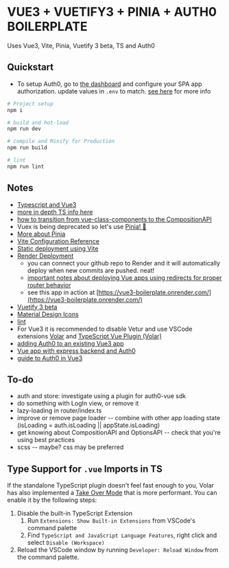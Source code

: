 # VUE3 + VUETIFY3 + PINIA + AUTH0 BOILERPLATE

Uses Vue3, Vite, Pinia, Vuetify 3 beta, TS and Auth0

## Quickstart
* To setup Auth0, go to [the dashboard](https://manage.auth0.com/dashboard/) and configure your SPA app authorization. update values in `.env` to match. [see here](https://developer.auth0.com/resources/guides/spa/vue/basic-authentication) for more info

```sh
# Project setup
npm i

# build and hot-load
npm run dev

# compile and Minify for Production
npm run build

# lint
npm run lint
```

## Notes
* [Typescript and Vue3](https://vuejs.org/guide/typescript/overview.html)
* [more in depth TS info here](https://blog.logrocket.com/how-to-use-vue-3-typescript/)
* [how to transition from vue-class-components to the CompositionAPI](https://levelup.gitconnected.com/from-vue-class-component-to-composition-api-ef3c3dd5fdda)
* Vuex is being deprecated so let's use [Pinia! 🍍](https://pinia.vuejs.org/core-concepts/)
* [More about Pinia](https://www.vuemastery.com/blog/advantages-of-pinia-vs-vuex/)
* [Vite Configuration Reference](https://vitejs.dev/config/)
* [Static deployment using Vite](https://vitejs.dev/guide/static-deploy.html)
* [Render Deployment](https://dashboard.render.com/)
    - you can connect your github repo to Render and it will automatically deploy when new commits are pushed. neat!
    - [important notes about deploying Vue apps using redirects for proper router behavior](https://render.com/docs/deploy-vue-js)
    - see this app in action at [https://vue3-boilerplate.onrender.com/](https://vue3-boilerplate.onrender.com/)
* [Vuetify 3 beta](https://next.vuetifyjs.com/en/)
* [Material Design Icons](https://materialdesignicons.com/)
* [lint](https://eslint.org/)
* For Vue3 it is recommended to disable Vetur and use VSCode extensions [Volar](https://marketplace.visualstudio.com/items?itemName=Vue.volar) and [TypeScript Vue Plugin (Volar)](https://marketplace.visualstudio.com/items?itemName=Vue.vscode-typescript-vue-plugin)
* [adding Auth0 to an existing Vue3 app](https://developer.auth0.com/resources/guides/spa/vue/basic-authentication)
* [Vue app with express backend and Auth0](https://auth0.com/blog/how-to-make-secure-http-requests-with-vue-and-express/)
* [guide to Auth0 in Vue3](https://developer.auth0.com/resources/code-samples/full-stack/hello-world/basic-access-control/spa/vue-javascript-with-composition-api/express-typescript)


## To-do
* auth and store: investigate using a plugin for auth0-vue sdk
* do something with LogIn view, or remove it
* lazy-loading in router/index.ts
* improve or remove page loader -- combine with other app loading state (isLoading = auth.isLoading || appState.isLoading)
* get knowing about CompositionAPI and OptionsAPI -- check that you're using best practices
* scss -- maybe? css may be preferred


## Type Support for `.vue` Imports in TS
If the standalone TypeScript plugin doesn't feel fast enough to you, Volar has also implemented a [Take Over Mode](https://github.com/johnsoncodehk/volar/discussions/471#discussioncomment-1361669) that is more performant. You can enable it by the following steps:

1. Disable the built-in TypeScript Extension
    1) Run `Extensions: Show Built-in Extensions` from VSCode's command palette
    2) Find `TypeScript and JavaScript Language Features`, right click and select `Disable (Workspace)`
2. Reload the VSCode window by running `Developer: Reload Window` from the command palette.

